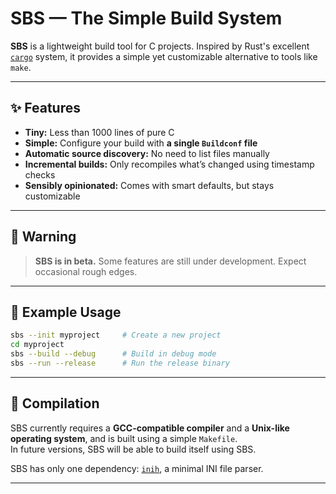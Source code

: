 # SBS — The Simple Build System

**SBS** is a lightweight build tool for C projects. Inspired by Rust's excellent [`cargo`](https://doc.rust-lang.org/cargo/) system, it provides a simple yet customizable alternative to tools like `make`.

---

## ✨ Features

- **Tiny:** Less than 1000 lines of pure C
- **Simple:** Configure your build with **a single `Buildconf` file**
- **Automatic source discovery:** No need to list files manually
- **Incremental builds:** Only recompiles what’s changed using timestamp checks
- **Sensibly opinionated:** Comes with smart defaults, but stays customizable

---

## 🚧 Warning

> **SBS is in beta.** Some features are still under development. Expect occasional rough edges.

---

## 🔧 Example Usage

```bash
sbs --init myproject     # Create a new project
cd myproject
sbs --build --debug      # Build in debug mode
sbs --run --release      # Run the release binary
```

---

## 🔨 Compilation

SBS currently requires a **GCC-compatible compiler** and a **Unix-like operating system**, and is built using a simple `Makefile`.  
In future versions, SBS will be able to build itself using SBS.

SBS has only one dependency: [`inih`](https://github.com/benhoyt/inih), a minimal INI file parser.

---
